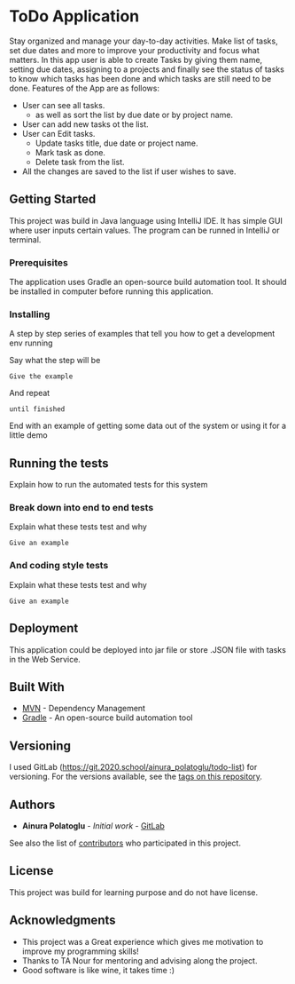 # ToDo Application

Stay organized and manage your day-to-day activities. Make list of tasks, set due dates and more to improve your productivity and focus what matters. 
In this app user is able to create Tasks by giving them name, setting due dates, assigning to a projects and finally see the status of tasks to know which tasks has been done and which tasks are still need to be done. 
Features of the App are as follows: 
* User can see all tasks. 
  - as well as sort the list by due date or by project name. 
* User can add new tasks ot the list. 
* User can Edit tasks. 
  - Update tasks title, due date or project name.
  - Mark task as done. 
  - Delete task from the list. 
* All the changes are saved to the list if user wishes to save. 
  

## Getting Started

This project was build in Java language using IntelliJ IDE. It has simple GUI where user inputs certain values. The program can be runned in IntelliJ or terminal. 

### Prerequisites

The application uses Gradle an open-source build automation tool. It should be installed in computer before running this application.


### Installing

A step by step series of examples that tell you how to get a development env running

Say what the step will be

```
Give the example
```

And repeat

```
until finished
```

End with an example of getting some data out of the system or using it for a little demo

## Running the tests

Explain how to run the automated tests for this system

### Break down into end to end tests

Explain what these tests test and why

```
Give an example
```

### And coding style tests

Explain what these tests test and why

```
Give an example
```

## Deployment

This application could be deployed into jar file or store .JSON file with tasks in the Web Service. 

## Built With

* [MVN](https://mvnrepository.com/) - Dependency Management
* [Gradle](https://brew.sh) - An open-source build automation tool


## Versioning

I used GitLab (https://git.2020.school/ainura_polatoglu/todo-list) for versioning. For the versions available, see the [tags on this repository](https://git.2020.school/ainura_polatoglu/todo-list). 

## Authors

* **Ainura Polatoglu** - *Initial work* - [GitLab](https://git.2020.school/ainura_polatoglu)

See also the list of [contributors](https://git.2020.school/ainura_polatoglu/todo-list/-/project_members) who participated in this project.

## License

This project was build for learning purpose and do not have license. 

## Acknowledgments

* This project was a Great experience which gives me motivation to improve my programming skills!  
* Thanks to TA Nour for mentoring and advising along the project. 
* Good software is like wine, it takes time :)

